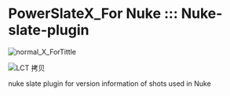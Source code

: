# PowerSlateX_For Nuke ::: Nuke-slate-plugin

![normal_X_ForTittle](https://github.com/SimonMing0528/PowerSlateX_For-Nuke-Nuke-slate-plugin/assets/137688513/7bd34e95-3172-4430-ae59-ad976f3f1cad)

![LCT 拷贝](https://github.com/SimonMing0528/PowerSlateX_For-Nuke-Nuke-slate-plugin/assets/137688513/49f3367a-0dfd-4b54-a0e7-daf19954903f)


nuke slate plugin for version information of shots used in Nuke
